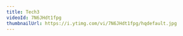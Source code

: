 ```yaml
---
title: Tech3
videoId: 7N6JHdt1fpg
thumbnailUrl: https://i.ytimg.com/vi/7N6JHdt1fpg/hqdefault.jpg
---
```

